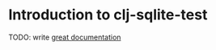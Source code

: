 # Introduction to clj-sqlite-test

TODO: write [great documentation](http://jacobian.org/writing/what-to-write/)

